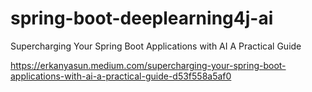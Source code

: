 # spring-boot-deeplearning4j-ai
Supercharging Your Spring Boot Applications with AI A Practical Guide

https://erkanyasun.medium.com/supercharging-your-spring-boot-applications-with-ai-a-practical-guide-d53f558a5af0
